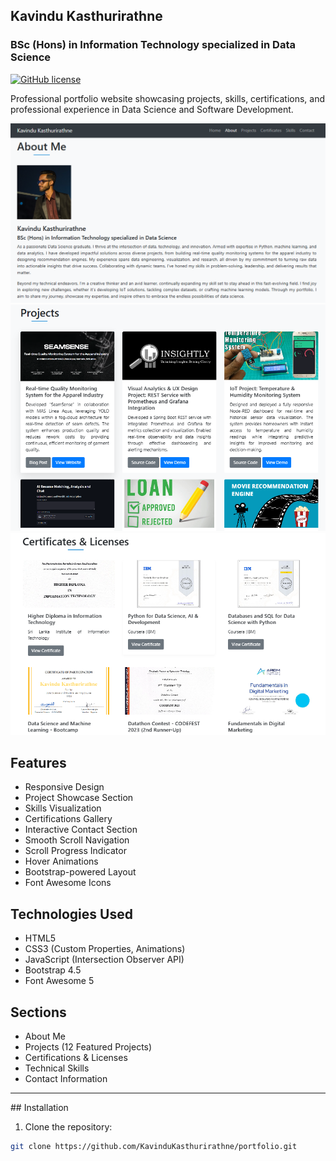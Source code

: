 ## Kavindu Kasthurirathne
### BSc (Hons) in Information Technology specialized in Data Science

[![GitHub license](https://img.shields.io/badge/license-MIT-blue.svg)](https://github.com/KavinduKasthurirathne/portfolio/blob/main/LICENSE)

Professional portfolio website showcasing projects, skills, certifications, and professional experience in Data Science and Software Development.

![Portfolio Preview](images/About.png)
![Portfolio Preview](images/Projects.png)
![Portfolio Preview](images/Certificates.png)

## Features

- Responsive Design
- Project Showcase Section
- Skills Visualization
- Certifications Gallery
- Interactive Contact Section
- Smooth Scroll Navigation
- Scroll Progress Indicator
- Hover Animations
- Bootstrap-powered Layout
- Font Awesome Icons

## Technologies Used

- HTML5
- CSS3 (Custom Properties, Animations)
- JavaScript (Intersection Observer API)
- Bootstrap 4.5
- Font Awesome 5

## Sections

- About Me
- Projects (12 Featured Projects)
- Certifications & Licenses
- Technical Skills
- Contact Information

<hr>
## Installation

1. Clone the repository:
```bash
git clone https://github.com/KavinduKasthurirathne/portfolio.git
```
